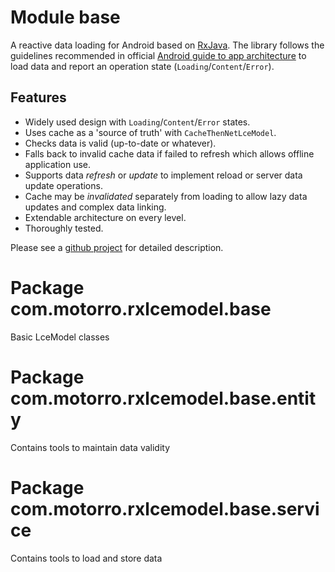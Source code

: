 # Module base
A reactive data loading for Android based on 
[RxJava](https://github.com/ReactiveX/RxJava). The library follows the guidelines recommended in official
[Android guide to app architecture](https://developer.android.com/jetpack/docs/guide) to load data and report an 
operation state (`Loading`/`Content`/`Error`). 

## Features
- Widely used design with `Loading`/`Content`/`Error` states.
- Uses cache as a 'source of truth' with `CacheThenNetLceModel`.
- Checks data is valid (up-to-date or whatever).
- Falls back to invalid cache data if failed to refresh which allows offline application use. 
- Supports data _refresh_ or _update_ to implement reload or server data update operations.
- Cache may be _invalidated_ separately from loading to allow lazy data updates and complex data linking.
- Extendable architecture on every level.
- Thoroughly tested.

Please see a [github project](https://github.com/motorro/RxLceModel) for detailed description.

# Package com.motorro.rxlcemodel.base
Basic LceModel classes
# Package com.motorro.rxlcemodel.base.entity
Contains tools to maintain data validity
# Package com.motorro.rxlcemodel.base.service
Contains tools to load and store data
